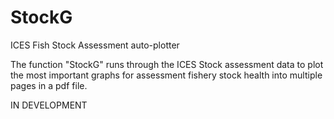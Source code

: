 StockG
======

ICES Fish Stock Assessment auto-plotter

The function "StockG" runs through the ICES Stock assessment data to plot the most important graphs for assessment fishery stock health into multiple pages in a pdf file.

IN DEVELOPMENT
